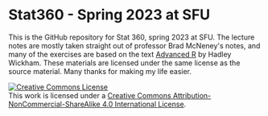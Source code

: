 # Stat360 - Spring 2023 at SFU

This is the GitHub repository for Stat 360, spring 2023 at SFU.
The lecture notes are mostly taken straight out of professor Brad McNeney's notes, and many of the exercises are based on the text [Advanced R](https://adv-r.hadley.nz/) by Hadley Wickham. These materials are licensed under the same license as the source material. Many thanks for making my life easier. 

<a rel="license" href="http://creativecommons.org/licenses/by-nc-sa/4.0/"><img alt="Creative Commons License" style="border-width:0" src="https://i.creativecommons.org/l/by-nc-sa/4.0/88x31.png" /></a><br />This work is licensed under a <a rel="license" href="http://creativecommons.org/licenses/by-nc-sa/4.0/">Creative Commons Attribution-NonCommercial-ShareAlike 4.0 International License</a>.
